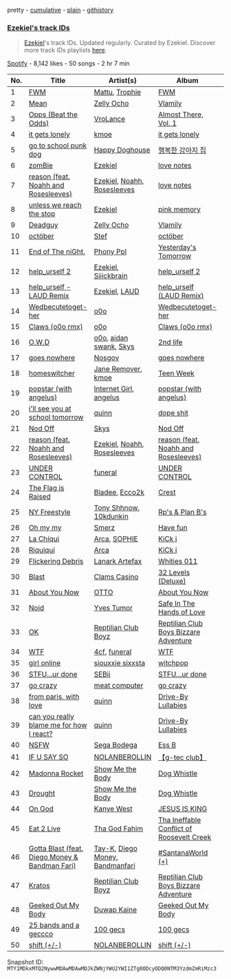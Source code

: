 pretty - [cumulative](/playlists/cumulative/37i9dQZF1DX1zdN0hjvT5S.md) - [plain](/playlists/plain/37i9dQZF1DX1zdN0hjvT5S) - [githistory](https://github.githistory.xyz/mackorone/spotify-playlist-archive/blob/main/playlists/plain/37i9dQZF1DX1zdN0hjvT5S)

### [Ezekiel's track IDs](https://open.spotify.com/playlist/37i9dQZF1DX1zdN0hjvT5S)

> <a href="spotify:artist:4qUoZ6ErhTYFhAI0W1iI9q">Ezekiel</a>'s track IDs\. Updated regularly\. Curated by Ezekiel\. Discover more track IDs playlists <a href="spotify:genre:track\_id">here</a>.

[Spotify](https://open.spotify.com/user/spotify) - 8,142 likes - 50 songs - 2 hr 7 min

| No. | Title | Artist(s) | Album | Length |
|---|---|---|---|---|
| 1 | [FWM](https://open.spotify.com/track/1EFsVAKwF7jGscr4hBtEa0) | [Mattu](https://open.spotify.com/artist/1GxVO1YvMaSyl8lu7Jqrl5), [Trophie](https://open.spotify.com/artist/267gjhlmcoscSuzUHiKqX8) | [FWM](https://open.spotify.com/album/5oTPSSWt1wHz7oCoPbUGOQ) | 3:02 |
| 2 | [Mean](https://open.spotify.com/track/7rweJAlsIp4ZlwrPA8djEL) | [Zelly Ocho](https://open.spotify.com/artist/3svb0AOLHdFPE6P8PRB2ML) | [Vlamily](https://open.spotify.com/album/04UXzrSTCTv7AN32oxVpKF) | 2:04 |
| 3 | [Opps \(Beat the Odds\)](https://open.spotify.com/track/6PNSmXhDHo354Y6ljvun2L) | [VroLance](https://open.spotify.com/artist/4IUNLt5P822UKhvw3qF0PN) | [Almost There, Vol\. 1](https://open.spotify.com/album/1mYaMNijiSxcr7DkoKGRD9) | 2:11 |
| 4 | [it gets lonely](https://open.spotify.com/track/4iT0B51dMYRqbCLz6gFcxx) | [kmoe](https://open.spotify.com/artist/48wt14F9gzlkNDRdXyJTQz) | [it gets lonely](https://open.spotify.com/album/7vk4dniNo7mX3gJK3yf4oL) | 3:07 |
| 5 | [go to school punk dog](https://open.spotify.com/track/5Pr3Qluu3BxpAtihNrRGXv) | [Happy Doghouse](https://open.spotify.com/artist/2vYPcNSAbcEHwZdddbj2xn) | [행복한 강아지 집](https://open.spotify.com/album/3u6kvl9F65JnR6FP7Kx5CT) | 1:06 |
| 6 | [zomBie](https://open.spotify.com/track/2xTRKdzV6MoF1bC9AEhgCF) | [Ezekiel](https://open.spotify.com/artist/4qUoZ6ErhTYFhAI0W1iI9q) | [love notes](https://open.spotify.com/album/2PdrFbHyixmso7nyaDITXi) | 1:42 |
| 7 | [reason \(feat\. Noahh and Rosesleeves\)](https://open.spotify.com/track/0fpFjTqH3oPR9FoFbaLZcc) | [Ezekiel](https://open.spotify.com/artist/4qUoZ6ErhTYFhAI0W1iI9q), [Noahh](https://open.spotify.com/artist/1Vk8Xbn8TTDtYlCOEanuc8), [Rosesleeves](https://open.spotify.com/artist/6C5SxIdYMB0Yw8eLjlVtX4) | [love notes](https://open.spotify.com/album/2PdrFbHyixmso7nyaDITXi) | 2:49 |
| 8 | [unless we reach the stop](https://open.spotify.com/track/0ceZb2nG8waoxjTqs9166l) | [Ezekiel](https://open.spotify.com/artist/4qUoZ6ErhTYFhAI0W1iI9q) | [pink memory](https://open.spotify.com/album/6YTDInp6txbvtfnX25MGg7) | 2:08 |
| 9 | [Deadguy](https://open.spotify.com/track/1lITtbljRbadZO0eXgSoIX) | [Zelly Ocho](https://open.spotify.com/artist/3svb0AOLHdFPE6P8PRB2ML) | [Vlamily](https://open.spotify.com/album/04UXzrSTCTv7AN32oxVpKF) | 1:55 |
| 10 | [octöber](https://open.spotify.com/track/4j5vgDKN2Xy7x2KwDRznoi) | [Stef](https://open.spotify.com/artist/5YzBjslMBDx6PYzoZYaqtt) | [octöber](https://open.spotify.com/album/3yWRG2rZU85FoS20YnWxKU) | 2:02 |
| 11 | [End of The niGht.](https://open.spotify.com/track/2p4ARx5nk3b9Jh07ivQR1c) | [Phony Ppl](https://open.spotify.com/artist/0oBsnAC3fzYkTHF3bkfNx6) | [Yesterday's Tomorrow](https://open.spotify.com/album/6IGDCUkBJ3LEUoAcoTD46u) | 3:14 |
| 12 | [help\_urself 2](https://open.spotify.com/track/2ryoLJts8Kbzh22HCWlfKb) | [Ezekiel](https://open.spotify.com/artist/4qUoZ6ErhTYFhAI0W1iI9q), [Siiickbrain](https://open.spotify.com/artist/1oPEr1Ci8sWOYj8SSh2VPE) | [help\_urself 2](https://open.spotify.com/album/5uF1L0oqAUeBT3WdxAglJh) | 2:45 |
| 13 | [help\_urself \- LAUD Remix](https://open.spotify.com/track/7kVV9qFHsxs1JHuhsXlOT7) | [Ezekiel](https://open.spotify.com/artist/4qUoZ6ErhTYFhAI0W1iI9q), [LAUD](https://open.spotify.com/artist/5mzTr70OcAfZWMUF8BSjAm) | [help\_urself \(LAUD Remix\)](https://open.spotify.com/album/2xTiIYpAGEF8MPC7MA76La) | 1:57 |
| 14 | [Wedbecutetoget\-her](https://open.spotify.com/track/2aUqSrIw15sfRdMwjQaRg2) | [o0o](https://open.spotify.com/artist/5J1ISo62brLWWq3ylID7BR) | [Wedbecutetoget\-her](https://open.spotify.com/album/1Lpu55DV9ThB7G0ClRpM7N) | 3:39 |
| 15 | [Claws \(o0o rmx\)](https://open.spotify.com/track/1w1NBZ2BRJcIdZdReFpxaO) | [o0o](https://open.spotify.com/artist/5J1ISo62brLWWq3ylID7BR) | [Claws \(o0o rmx\)](https://open.spotify.com/album/0KEpu1eevcX4FPS8bttbUl) | 3:39 |
| 16 | [O.W.D](https://open.spotify.com/track/1K5gGUjwGJtHBvOq2HjN1n) | [o0o](https://open.spotify.com/artist/5J1ISo62brLWWq3ylID7BR), [aidan swank](https://open.spotify.com/artist/6CWgUJZnmw7393yFU9SVc1), [Skys](https://open.spotify.com/artist/2WdDixP4e0yYgFz1LfYZN5) | [2nd life](https://open.spotify.com/album/1VtgcaxTYYrpwIseCkC1lV) | 2:30 |
| 17 | [goes nowhere](https://open.spotify.com/track/2z1vxjtnzZ069uqJwuwEkW) | [Nosgov](https://open.spotify.com/artist/6FK0azeTwe5RwhUAkpkhnh) | [goes nowhere](https://open.spotify.com/album/0yHRytOOHuwMGx7SWBvg2P) | 2:29 |
| 18 | [homeswitcher](https://open.spotify.com/track/0QVjM0jL1OwDxUw4KfATKy) | [Jane Remover](https://open.spotify.com/artist/2rLGlNI6htigNxx172qxLu), [kmoe](https://open.spotify.com/artist/48wt14F9gzlkNDRdXyJTQz) | [Teen Week](https://open.spotify.com/album/0I4Mj0o5tw56sHVYkS6pm3) | 2:25 |
| 19 | [popstar \(with angelus\)](https://open.spotify.com/track/3Yb3Z1HRrMrBh886cayujG) | [Internet Girl](https://open.spotify.com/artist/2eVTKG3Z5bbKk2OWMIe3iL), [angelus](https://open.spotify.com/artist/56l5jbQerCGh7lfbwLnfaK) | [popstar \(with angelus\)](https://open.spotify.com/album/7jgjzargChNK3HCW3A2SYk) | 2:13 |
| 20 | [i'll see you at school tomorrow](https://open.spotify.com/track/7fcIy2px1HYyCSu5IU6UD6) | [quinn](https://open.spotify.com/artist/2QpNu8tDPv9n7oY34J1TtN) | [dope shit](https://open.spotify.com/album/05d3EgrPVp5CVyCU1DFdEh) | 4:59 |
| 21 | [Nod Off](https://open.spotify.com/track/7muPqR7caYrHyflyi9zhlb) | [Skys](https://open.spotify.com/artist/2WdDixP4e0yYgFz1LfYZN5) | [Nod Off](https://open.spotify.com/album/5w8iHhNoTf58RAOcsuLe1O) | 1:42 |
| 22 | [reason \(feat\. Noahh and Rosesleeves\)](https://open.spotify.com/track/3hm66nsdSsv2hi2f9RQf0N) | [Ezekiel](https://open.spotify.com/artist/4qUoZ6ErhTYFhAI0W1iI9q), [Noahh](https://open.spotify.com/artist/1Vk8Xbn8TTDtYlCOEanuc8), [Rosesleeves](https://open.spotify.com/artist/6C5SxIdYMB0Yw8eLjlVtX4) | [reason \(feat\. Noahh and Rosesleeves\)](https://open.spotify.com/album/7mcdsabaesbh0NsKLbgmjf) | 2:49 |
| 23 | [UNDER CONTROL](https://open.spotify.com/track/1OGiBWp2vKLshpIWRlySc2) | [funeral](https://open.spotify.com/artist/3f0Mhz0oXmnsnehuEGTrfd) | [UNDER CONTROL](https://open.spotify.com/album/0NXBfwm0RonvUdjlPxasuD) | 2:15 |
| 24 | [The Flag is Raised](https://open.spotify.com/track/7mebNFbb0ehL1IX1DMktdC) | [Bladee](https://open.spotify.com/artist/2xvtxDNInKDV4AvGmjw6d1), [Ecco2k](https://open.spotify.com/artist/6hG0VsXXlD10l60TqiIHIX) | [Crest](https://open.spotify.com/album/3j75sKW2Lw9gUEhjNzPKn4) | 2:59 |
| 25 | [NY Freestyle](https://open.spotify.com/track/0e0T5LvvmaStg4Od3MymH6) | [Tony Shhnow](https://open.spotify.com/artist/6w1PsA3Lux2vlfaymj66w8), [10kdunkin](https://open.spotify.com/artist/76uMgi6K2NCrt3QOZ4vVaW) | [Rp's & Plan B's](https://open.spotify.com/album/0mAsNL0tenDC9nff6h9SnL) | 1:51 |
| 26 | [Oh my my](https://open.spotify.com/track/37qywx4PKfNMzRLbofqyAD) | [Smerz](https://open.spotify.com/artist/1f8PlfSHEW6fHnILSzm8dI) | [Have fun](https://open.spotify.com/album/1B6MbMEpVTXQrxRZFVZR9y) | 2:38 |
| 27 | [La Chíqui](https://open.spotify.com/track/51Xn6IYNyiYaKc8ECI5CUr) | [Arca](https://open.spotify.com/artist/4SQdUpG4f7UbkJG3cJ2Iyj), [SOPHIE](https://open.spotify.com/artist/5a2w2tgpLwv26BYJf2qYwu) | [KiCk i](https://open.spotify.com/album/6fumIfDEAppI5NCGHQEBSr) | 2:47 |
| 28 | [Riquiquí](https://open.spotify.com/track/3S9aIzgHKk5IsyVCsIymIq) | [Arca](https://open.spotify.com/artist/4SQdUpG4f7UbkJG3cJ2Iyj) | [KiCk i](https://open.spotify.com/album/6fumIfDEAppI5NCGHQEBSr) | 2:39 |
| 29 | [Flickering Debris](https://open.spotify.com/track/1fzGS7PS5uovN6KdqyefJ1) | [Lanark Artefax](https://open.spotify.com/artist/02fDf7HEPtBZLtPzCyxSR2) | [Whities 011](https://open.spotify.com/album/7rb3DFjU4mq3vRjgyqN8iW) | 2:17 |
| 30 | [Blast](https://open.spotify.com/track/6xr3MVHxQaOtBybv0uD8ir) | [Clams Casino](https://open.spotify.com/artist/5vSQUyT33qxr1xAX2Tkf3A) | [32 Levels \(Deluxe\)](https://open.spotify.com/album/7Amrg2WughWQXMEmUfjhl3) | 2:14 |
| 31 | [About You Now](https://open.spotify.com/track/6V9kVTlpA1yaqT89LlPwhO) | [OTTO](https://open.spotify.com/artist/4PxPpid4wSQJ630DTqZ046) | [About You Now](https://open.spotify.com/album/2QDcs5hH8Y0n73aKeqD8PW) | 3:38 |
| 32 | [Noid](https://open.spotify.com/track/6fhH6tRpDX77lDmqBy9LF7) | [Yves Tumor](https://open.spotify.com/artist/0qu422H5MOoQxGjd4IzHbS) | [Safe In The Hands of Love](https://open.spotify.com/album/1IpYZkYoYCjXTYMDEW8Ksk) | 3:29 |
| 33 | [OK](https://open.spotify.com/track/6fThquq7HXi1qgp1qxymAx) | [Reptilian Club Boyz](https://open.spotify.com/artist/4wTdhDP74r4617PamOMfHi) | [Reptilian Club Boys Bizzare Adventure](https://open.spotify.com/album/7A6E5nJH0zruWJAfFYsqef) | 2:42 |
| 34 | [WTF](https://open.spotify.com/track/7gtgtYy4edlHDlxSx8EW38) | [4cf](https://open.spotify.com/artist/5F8W0OumEjkf9TpqrzvnTL), [funeral](https://open.spotify.com/artist/3f0Mhz0oXmnsnehuEGTrfd) | [WTF](https://open.spotify.com/album/5LcMGi5nDM6E3Dw0XdfWT3) | 2:49 |
| 35 | [girl online](https://open.spotify.com/track/3BMaGHQximpMug2xrp6TdI) | [siouxxie sixxsta](https://open.spotify.com/artist/0OO76E5lRfeyBI3fkA73Dr) | [witchpop](https://open.spotify.com/album/0Eh9Wxiz3Jdj4ciWb0MvNC) | 2:24 |
| 36 | [STFU...ur done](https://open.spotify.com/track/2V47hvJ7KTgEtfgEbwm6DN) | [SEBii](https://open.spotify.com/artist/5fAix5NwfNgHQqYRrHIPxo) | [STFU...ur done](https://open.spotify.com/album/3rbu3iFqJZOl9yClWNwjmD) | 2:18 |
| 37 | [go crazy](https://open.spotify.com/track/4wLYecT7RTTt0834qrqNqL) | [meat computer](https://open.spotify.com/artist/7JU13ATc2v3kzIuSqNNPWN) | [go crazy](https://open.spotify.com/album/1P1wNKHNwQyMvVZWB3gylx) | 2:02 |
| 38 | [from paris, with love](https://open.spotify.com/track/0OVFw7McsuYnBlRJXEh76b) | [quinn](https://open.spotify.com/artist/2QpNu8tDPv9n7oY34J1TtN) | [Drive\-By Lullabies](https://open.spotify.com/album/1hDfBlpAsyIp1uNScacRwp) | 3:02 |
| 39 | [can you really blame me for how I react?](https://open.spotify.com/track/3kLqTaBVArpRj1AnPNsryn) | [quinn](https://open.spotify.com/artist/2QpNu8tDPv9n7oY34J1TtN) | [Drive\-By Lullabies](https://open.spotify.com/album/1hDfBlpAsyIp1uNScacRwp) | 3:31 |
| 40 | [NSFW](https://open.spotify.com/track/1LmBLVJtUu3fE1eFaCiLEX) | [Sega Bodega](https://open.spotify.com/artist/1ZvF4Sgnre3Rk2CpiNy077) | [Ess B](https://open.spotify.com/album/7ktAbAO30k59mgWJ9yMKJq) | 2:26 |
| 41 | [IF U SAY SO](https://open.spotify.com/track/3VkUyBzNBduw4X5LyerZqQ) | [NOLANBEROLLIN](https://open.spotify.com/artist/7tWGL5GVOJlbycpq3AgiU9) | [【﻿g\-tec club】](https://open.spotify.com/album/39gxjiLjcqRvxfAd6TiEWp) | 1:43 |
| 42 | [Madonna Rocket](https://open.spotify.com/track/15WUTQUL9L4d3tFHUg6McH) | [Show Me the Body](https://open.spotify.com/artist/5jh7sgXW2njALiIh0aPXjB) | [Dog Whistle](https://open.spotify.com/album/4osZNJ2yO18sYtqJIFvMFy) | 2:27 |
| 43 | [Drought](https://open.spotify.com/track/22TQY9Uzlh6MuOc0EgzB0e) | [Show Me the Body](https://open.spotify.com/artist/5jh7sgXW2njALiIh0aPXjB) | [Dog Whistle](https://open.spotify.com/album/4osZNJ2yO18sYtqJIFvMFy) | 2:39 |
| 44 | [On God](https://open.spotify.com/track/2SasoXZyv82yYgHiVOvxQn) | [Kanye West](https://open.spotify.com/artist/5K4W6rqBFWDnAN6FQUkS6x) | [JESUS IS KING](https://open.spotify.com/album/0FgZKfoU2Br5sHOfvZKTI9) | 2:16 |
| 45 | [Eat 2 Live](https://open.spotify.com/track/39qZkdmswrkyWbQCIDQwO8) | [Tha God Fahim](https://open.spotify.com/artist/0qLTeI81hEhEK1PK3WOf77) | [Tha Ineffable Conflict of Roosevelt Creek](https://open.spotify.com/album/3kbFoc92YKVAXvGFnYRfS3) | 3:20 |
| 46 | [Gotta Blast \(feat\. Diego Money & Bandman Fari\)](https://open.spotify.com/track/7de1qGSxUfnKLNqncRksuk) | [Tay\-K](https://open.spotify.com/artist/2ODbg2404zUzTi02qIPEjB), [Diego Money](https://open.spotify.com/artist/0SVbeXuRTG8bc7NJ33JYB6), [Bandmanfari](https://open.spotify.com/artist/6h5EZQ3OJCVadk8yOKSUPx) | [\#SantanaWorld \(+\)](https://open.spotify.com/album/1S7KWH0szrqutOvzsqxiBv) | 2:11 |
| 47 | [Kratos](https://open.spotify.com/track/1BhcnABZkCkdteC4T6FUu5) | [Reptilian Club Boyz](https://open.spotify.com/artist/4wTdhDP74r4617PamOMfHi) | [Reptilian Club Boys Bizzare Adventure](https://open.spotify.com/album/7A6E5nJH0zruWJAfFYsqef) | 2:15 |
| 48 | [Geeked Out My Body](https://open.spotify.com/track/3onyaAZVBpQslzfN6HimuU) | [Duwap Kaine](https://open.spotify.com/artist/5fBcVfTWenqUDOYR5SjzEQ) | [Geeked Out My Body](https://open.spotify.com/album/0WNKC0Nooqdup2vEPxD4pA) | 1:46 |
| 49 | [25 bands and a geccco](https://open.spotify.com/track/6IBVwpcF5HkRgk2MNc2HIM) | [100 gecs](https://open.spotify.com/artist/6PfSUFtkMVoDkx4MQkzOi3) | [100 gecs](https://open.spotify.com/album/7KpuGjIfduSD45wl5IQc7G) | 2:04 |
| 50 | [shift \(+/\-\)](https://open.spotify.com/track/2fQHUFNv1OlgrWwFR8fAAw) | [NOLANBEROLLIN](https://open.spotify.com/artist/7tWGL5GVOJlbycpq3AgiU9) | [shift \(+/\-\)](https://open.spotify.com/album/1mrnSPtbzsAgziViOLCIfr) | 1:55 |

Snapshot ID: `MTY1MDkxMTQ2NywwMDAwMDAwMDJkZWNjYWU2YWI1ZTg0ODcyODQ0NTM3YzdmZmRiMzc3`

